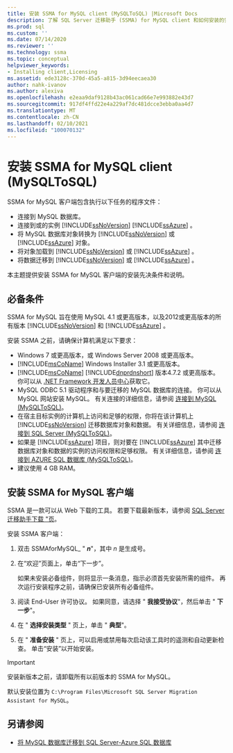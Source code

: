 ```yaml
---
title: 安装 SSMA for MySQL client (MySQLToSQL) |Microsoft Docs
description: 了解 SQL Server 迁移助手 (SSMA) for MySQL client 和如何安装的安装必备组件。
ms.prod: sql
ms.custom: ''
ms.date: 07/14/2020
ms.reviewer: ''
ms.technology: ssma
ms.topic: conceptual
helpviewer_keywords:
- Installing client,Licensing
ms.assetid: ede3128c-370d-45a5-a815-3d94eecaea30
author: nahk-ivanov
ms.author: alexiva
ms.openlocfilehash: e2eaa9daf9128b43ac061cad66e7e993882e43d7
ms.sourcegitcommit: 917df4ffd22e4a229af7dc481dcce3ebba0aa4d7
ms.translationtype: MT
ms.contentlocale: zh-CN
ms.lasthandoff: 02/10/2021
ms.locfileid: "100070132"
---
```

# <a name="installing-ssma-for-mysql-client-mysqltosql"></a>安装 SSMA for MySQL client (MySQLToSQL) 

SSMA for MySQL 客户端包含执行以下任务的程序文件：

- 连接到 MySQL 数据库。  
- 连接到或的实例 [!INCLUDE[ssNoVersion](../../includes/ssnoversion-md.md)] [!INCLUDE[ssAzure](../../includes/ssazure_md.md)] 。
- 将 MySQL 数据库对象转换为 [!INCLUDE[ssNoVersion](../../includes/ssnoversion-md.md)] 或 [!INCLUDE[ssAzure](../../includes/ssazure_md.md)] 对象。
- 将对象加载到 [!INCLUDE[ssNoVersion](../../includes/ssnoversion-md.md)] 或 [!INCLUDE[ssAzure](../../includes/ssazure_md.md)] 。
- 将数据迁移到 [!INCLUDE[ssNoVersion](../../includes/ssnoversion-md.md)] 或 [!INCLUDE[ssAzure](../../includes/ssazure_md.md)] 。

本主题提供安装 SSMA for MySQL 客户端的安装先决条件和说明。

## <a name="prerequisites"></a>必备条件

SSMA for MySQL 旨在使用 MySQL 4.1 或更高版本，以及2012或更高版本的所有版本 [!INCLUDE[ssNoVersion](../../includes/ssnoversion-md.md)] 和 [!INCLUDE[ssAzure](../../includes/ssazure_md.md)] 。

安装 SSMA 之前，请确保计算机满足以下要求：

- Windows 7 或更高版本，或 Windows Server 2008 或更高版本。
- [!INCLUDE[msCoName](../../includes/msconame_md.md)] Windows Installer 3.1 或更高版本。
- [!INCLUDE[msCoName](../../includes/msconame_md.md)] [!INCLUDE[dnprdnshort](../../includes/dnprdnshort_md.md)] 版本4.7.2 或更高版本。 你可以从 [.NET Framework 开发人员中心](https://go.microsoft.com/fwlink/?LinkId=48882)获取它。
- MySQL ODBC 5.1 驱动程序和与要迁移的 MySQL 数据库的连接。 你可以从 MySQL 网站安装 MySQL。 有关连接的详细信息，请参阅 [连接到 MySQL &#40;MySQLToSQL&#41;](../../ssma/mysql/connecting-to-mysql-mysqltosql.md)。
- 在宿主目标实例的计算机上访问和足够的权限，你将在该计算机上 [!INCLUDE[ssNoVersion](../../includes/ssnoversion-md.md)] 迁移数据库对象和数据。 有关详细信息，请参阅 [连接到 SQL Server &#40;MySQLToSQL&#41;](../../ssma/mysql/connecting-to-sql-server-mysqltosql.md)。
- 如果是 [!INCLUDE[ssAzure](../../includes/ssazure_md.md)] 项目，则对要在 [!INCLUDE[ssAzure](../../includes/ssazure_md.md)] 其中迁移数据库对象和数据的实例的访问权限和足够权限。 有关详细信息，请参阅 [连接到 AZURE SQL 数据库 &#40;MySQLToSQL&#41;](../../ssma/mysql/connecting-to-azure-sql-db-mysqltosql.md)。
- 建议使用 4 GB RAM。

## <a name="installing-ssma-for-mysql-client"></a>安装 SSMA for MySQL 客户端

SSMA 是一款可以从 Web 下载的工具。 若要下载最新版本，请参阅 [SQL Server 迁移助手下载 "页](https://aka.ms/ssmaformysql)。

安装 SSMA 客户端：

1. 双击 SSMAforMySQL_ " ***n***"，其中 *n* 是生成号。
2. 在“欢迎”页面上，单击“下一步”。 

   如果未安装必备组件，则将显示一条消息，指示必须首先安装所需的组件。 再次运行安装程序之前，请确保已安装所有必备组件。

3. 阅读 End-User 许可协议。 如果同意，请选择 " **我接受协议**"，然后单击 " **下一步**"。
4. 在 " **选择安装类型** " 页上，单击 " **典型**"。
5. 在 " **准备安装** " 页上，可以启用或禁用每次启动该工具时的遥测和自动更新检查。 单击“安装”以开始安装。

> [!IMPORTANT]
> 安装新版本之前，请卸载所有以前版本的 SSMA for MySQL。

默认安装位置为 `C:\Program Files\Microsoft SQL Server Migration Assistant for MySQL`。

## <a name="see-also"></a>另请参阅

- [将 MySQL 数据库迁移到 SQL Server-Azure SQL 数据库](../../ssma/mysql/migrating-mysql-databases-to-sql-server-azure-sql-db-mysqltosql.md)  
